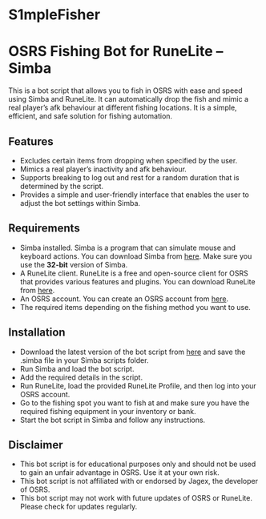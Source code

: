 # S1mpleFisher
# OSRS Fishing Bot for RuneLite – Simba

This is a bot script that allows you to fish in OSRS with ease and speed using Simba and RuneLite. It can automatically drop the fish and mimic a real player’s afk behaviour at different fishing locations. It is a simple, efficient, and safe solution for fishing automation.

## Features
- Excludes certain items from dropping when specified by the user.
- Mimics a real player’s inactivity and afk behaviour.
- Supports breaking to log out and rest for a random duration that is determined by the script.
- Provides a simple and user-friendly interface that enables the user to adjust the bot settings within Simba.

## Requirements
- Simba installed. Simba is a program that can simulate mouse and keyboard actions. You can download Simba from [here](https://github.com/Villavu/Simba/releases/download/simba1400-release/Simba-Win32.exe). Make sure you use the **32-bit** version of Simba.
- A RuneLite client. RuneLite is a free and open-source client for OSRS that provides various features and plugins. You can download RuneLite from [here](https://runelite.net/).
- An OSRS account. You can create an OSRS account from [here](https://oldschool.runescape.com/).
- The required items depending on the fishing method you want to use.

## Installation
- Download the latest version of the bot script from [here](https://github.com/S1mple-Scripts/S1mpleFisher/releases/tag/v1.0) and save the .simba file in your Simba scripts folder.
- Run Simba and load the bot script.
- Add the required details in the script.
- Run RuneLite, load the provided RuneLite Profile, and then log into your OSRS account.
- Go to the fishing spot you want to fish at and make sure you have the required fishing equipment in your inventory or bank.
- Start the bot script in Simba and follow any instructions.

## Disclaimer
- This bot script is for educational purposes only and should not be used to gain an unfair advantage in OSRS. Use it at your own risk.
- This bot script is not affiliated with or endorsed by Jagex, the developer of OSRS.
- This bot script may not work with future updates of OSRS or RuneLite. Please check for updates regularly.
